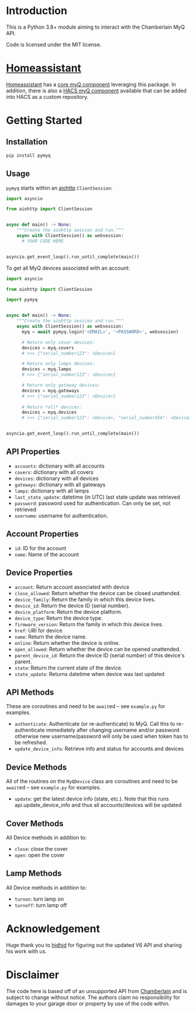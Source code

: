 # Introduction

This is a Python 3.8+ module aiming to interact with the Chamberlain MyQ API.

Code is licensed under the MIT license.

# [Homeassistant](https://home-assistant.io)
[Homeassistant](https://home-assistant.io) has a [core myQ component](https://www.home-assistant.io/integrations/myq/) leveraging this package.
In addition, there is also a [HACS myQ component](https://github.com/ehendrix23/hass_myq) available that can be added into HACS as a custom repository. 

# Getting Started

## Installation

```python
pip install pymyq
```

## Usage

`pymyq` starts within an [aiohttp](https://aiohttp.readthedocs.io/en/stable/)
`ClientSession`:

```python
import asyncio

from aiohttp import ClientSession


async def main() -> None:
    """Create the aiohttp session and run."""
    async with ClientSession() as websession:
      # YOUR CODE HERE


asyncio.get_event_loop().run_until_complete(main())
```

To get all MyQ devices associated with an account:

```python
import asyncio

from aiohttp import ClientSession

import pymyq


async def main() -> None:
    """Create the aiohttp session and run."""
    async with ClientSession() as websession:
      myq = await pymyq.login('<EMAIL>', '<PASSWORD>', websession)

      # Return only cover devices:
      devices = myq.covers
      # >>> {"serial_number123": <Device>}

      # Return only lamps devices:
      devices = myq.lamps
      # >>> {"serial_number123": <Device>}

      # Return only gateway devices:
      devices = myq.gateways
      # >>> {"serial_number123": <Device>}
      
      # Return *all* devices:
      devices = myq.devices
      # >>> {"serial_number123": <Device>, "serial_number456": <Device>}


asyncio.get_event_loop().run_until_complete(main())
```
## API Properties

* `accounts`: dictionary with all accounts
* `covers`: dictionary with all covers
* `devices`: dictionary with all devices  
* `gateways`: dictionary with all gateways
* `lamps`: dictionary with all lamps
* `last_state_update`: datetime (in UTC) last state update was retrieved
* `password`: password used for authentication. Can only be set, not retrieved
* `username`: username for authentication.

## Account Properties

* `id`: ID for the account
* `name`: Name of the account

## Device Properties

* `account`: Return account associated with device
* `close_allowed`: Return whether the device can be closed unattended.
* `device_family`: Return the family in which this device lives.
* `device_id`: Return the device ID (serial number).
* `device_platform`: Return the device platform.
* `device_type`: Return the device type.
* `firmware_version`: Return the family in which this device lives.
* `href`: URI for device  
* `name`: Return the device name.
* `online`: Return whether the device is online.
* `open_allowed`: Return whether the device can be opened unattended.
* `parent_device_id`: Return the device ID (serial number) of this device's parent.
* `state`: Return the current state of the device.
* `state_update`: Returns datetime when device was last updated

## API Methods

These are coroutines and need to be `await`ed – see `example.py` for examples.

* `authenticate`: Authenticate (or re-authenticate) to MyQ. Call this to
  re-authenticate immediately after changing username and/or password otherwise
  new username/password will only be used when token has to be refreshed.
* `update_device_info`: Retrieve info and status for accounts and devices


## Device Methods

All of the routines on the `MyQDevice` class are coroutines and need to be
`await`ed – see `example.py` for examples.

* `update`: get the latest device info (state, etc.). Note that 
  this runs api.update_device_info and thus all accounts/devices will be updated

## Cover Methods

All Device methods in addition to:
* `close`: close the cover
* `open`: open the cover

## Lamp Methods

All Device methods in addition to:
* `turnon`: turn lamp on
* `turnoff`: turn lamp off


# Acknowledgement

Huge thank you to [hjdhjd](https://github.com/hjdhjd) for figuring out the updated V6 API and 
sharing his work with us. 

# Disclaimer

The code here is based off of an unsupported API from
[Chamberlain](http://www.chamberlain.com/) and is subject to change without
notice. The authors claim no responsibility for damages to your garage door or
property by use of the code within.
